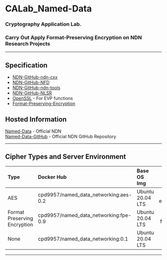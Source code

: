 # CALab_Named-Data
### Cryptography Application Lab. 
### Carry Out Apply Format-Preserving Encryption on NDN Research Projects

----
##  Specification
- [NDN-GitHub-ndn-cxx]
- [NDN-GitHub-NFD]
- [NDN-GitHub-ndn-tools]
- [NDN-GitHub-NLSR]
- [OpenSSL] - For EVP functions
- [Format-Preserving-Encryption]

## Hosted Information
[Named-Data] - Official NDN  
[Named-Data-GitHub] - Official NDN GitHub Repository

----
## Cipher Types and Server Environment
| Type | Docker Hub | Base OS Img | PATH |
|:------------|:--------------------------|:------------|:-----------------:|  
| AES | cpd9957/named_data_networking:aes-0.2 | Ubuntu 20.04 LTS  | [enc-evp_aes/README.md] |
| Format Preserving Encryption | cpd9957/named_data_networking:fpe-0.9 | Ubuntu 20.04 LTS | [enc-fpe_ff3/README.md]|
| None | cpd9957/named_data_networking:0.1 | Ubuntu 20.04 LTS | [enc-none/README.md]|

----

[Named-Data]: <https://named-data.net/>
[Named-Data-GitHub]: <https://github.com/named-data>

[NDN-GitHub-ndn-cxx]: <https://github.com/named-data/ndn-cxx>
[NDN-GitHub-NFD]: <https://github.com/named-data/NFD>
[NDN-GitHub-ndn-tools]: <https://github.com/named-data/ndn-tools>
[NDN-GitHub-NLSR]: <https://github.com/named-data/NLSR>
[OpenSSL]: <https://openssl.org/>
[Format-Preserving-Encryption]: <https://github.com/0NG/Format-Preserving-Encryption>